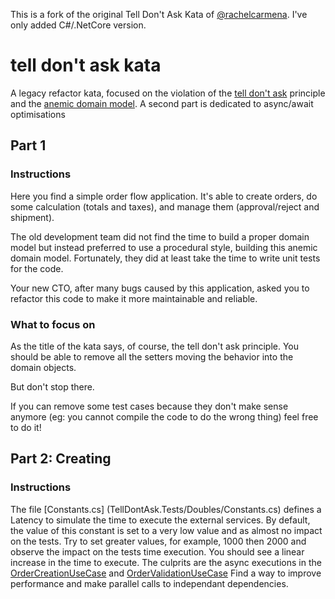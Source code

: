 ﻿This is a fork of the original Tell Don't Ask Kata of [@rachelcarmena](https://github.com/rachelcarmena/tell-dont-ask-kata). I've only added C#/.NetCore version. 

# tell don't ask kata
A legacy refactor kata, focused on the violation of the [tell don't ask](https://pragprog.com/articles/tell-dont-ask) principle and the [anemic domain model](https://martinfowler.com/bliki/AnemicDomainModel.html).
A second part is dedicated to async/await optimisations

## Part 1
### Instructions
Here you find a simple order flow application. It's able to create orders, do some calculation (totals and taxes), and manage them (approval/reject and shipment).

The old development team did not find the time to build a proper domain model but instead preferred to use a procedural style, building this anemic domain model.
Fortunately, they did at least take the time to write unit tests for the code.

Your new CTO, after many bugs caused by this application, asked you to refactor this code to make it more maintainable and reliable.

### What to focus on
As the title of the kata says, of course, the tell don't ask principle.
You should be able to remove all the setters moving the behavior into the domain objects.

But don't stop there.

If you can remove some test cases because they don't make sense anymore (eg: you cannot compile the code to do the wrong thing) feel free to do it!

## Part 2: Creating

### Instructions
The file [Constants.cs] (TellDontAsk.Tests/Doubles/Constants.cs) defines a Latency to simulate the time to execute the external services.
By default, the value of this constant is set to a very low value and as almost no impact on the tests.
Try to set greater values, for example, 1000 then 2000 and observe the impact on the tests time execution. You should see a linear increase in the time to execute.
The culprits are the async executions in the [OrderCreationUseCase](TellDontAsk/UseCase/OrderCreationUseCase.cs) and [OrderValidationUseCase](TellDontAsk/UseCase/OrderValidationUseCase.cs)
Find a way to improve performance and make parallel calls to independant dependencies.